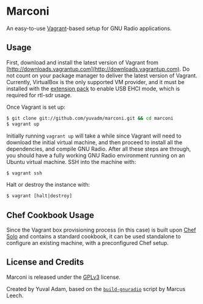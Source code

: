 # Marconi

An easy-to-use [Vagrant](http://docs.vagrantup.com/v2/)-based setup for GNU Radio applications.

## Usage

First, download and install the latest version of Vagrant from [http://downloads.vagrantup.com](http://downloads.vagrantup.com). Do not count on your package manager to deliver the latest version of Vagrant. Currently, VirtualBox is the only supported VM provider, and it must be installed with the [extension pack](https://www.virtualbox.org/wiki/Downloads) to enable USB EHCI mode, which is required for rtl-sdr usage.

Once Vagrant is set up:

```bash
$ git clone git://github.com/yuvadm/marconi.git && cd marconi
$ vagrant up
```

Initially running `vagrant up` will take a while since Vagrant will need to download the initial virtual machine, and then proceed to install all the dependencies, and compile GNU Radio. After all these steps are through, you should have a fully working GNU Radio environment running on an Ubuntu virtual machine. SSH into the machine with:

```bash
$ vagrant ssh
```

Halt or destroy the instance with:

```bash
$ vagrant [halt|destroy]
```

## Chef Cookbook Usage

Since the Vagrant box provisioning process (in this case) is built upon [Chef Solo](http://docs.opscode.com/chef_solo.html) and contains a standard cookbook, it can be used standalone to configure an existing machine, with a preconfigured Chef setup.

## License and Credits

Marconi is released under the [GPLv3](http://www.gnu.org/licenses/gpl-3.0.txt) license.

Created by Yuval Adam, based on the [`build-gnuradio`](http://www.sbrac.org/files/build-gnuradio) script by Marcus Leech.
